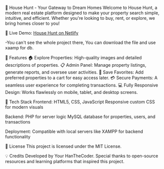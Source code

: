 🏡 House Hunt - Your Gateway to Dream Homes
Welcome to House Hunt, a modern real estate platform designed to make your property search simple, intuitive, and efficient. Whether you're looking to buy, rent, or explore, we bring homes closer to you!

🚀 Live Demo: [House Hunt on Netlify](https://househuntph.netlify.app/)

-You can't see the whole project there, You can download the file and use xaamp for db.

🌟 Features
🏠 Explore Properties: High-quality images and detailed descriptions of properties.
📋 Admin Panel: Manage property listings, generate reports, and oversee user activities.
🛒 Save Favorites: Add preferred properties to a cart for easy access later.
💳 Secure Payments: A seamless user experience for completing transactions.
💻 Fully Responsive Design: Works flawlessly on mobile, tablet, and desktop screens.

🔧 Tech Stack
Frontend:
HTML5, CSS, JavaScript
Responsive custom CSS for modern visuals

Backend:
PHP for server logic
MySQL database for properties, users, and transactions

Deployment:
Compatible with local servers like XAMPP for backend functionality

📜 License
This project is licensed under the MIT License.

💡 Credits
Developed by Your HanTheCoder.
Special thanks to open-source resources and learning platforms that inspired this project.
